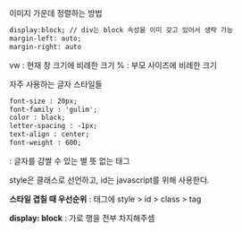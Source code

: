이미지 가운데 정렬하는 방법
```html
display:block; // div는 block 속성을 이미 갖고 있어서 생략 가능
margin-left: auto; 
margin-right: auto
```

vw : 현재 창 크기에 비례한 크기
% : 부모 사이즈에 비례한 크기

자주 사용하는 글자 스타일들
```html
font-size : 20px; 
font-family : 'gulim'; 
color : black; 
letter-spacing : -1px; 
text-align : center; 
font-weight : 600;
```

<span> : 글자를 감쌀 수 있는 별 뜻 없는 태그

style은 클래스로 선언하고,
id는 javascript를 위해 사용한다.

**스타일 겹칠 때 우선순위** : 태그에 style > id > class > tag

**display: block** : 가로 행을 전부 차지해주셈